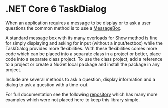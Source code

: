 ﻿# .NET Core 6 TaskDialog

When an application requires a message to be display or to ask a user questions the common method is to use a [MessageBox](https://docs.microsoft.com/en-us/dotnet/api/system.windows.forms.messagebox?view=windowsdesktop-6.0).

A standard message box with its many overloads for Show method is fine for simply displaying and asking for input (without a input/textbox) while the TaskDialog provides more flexibilities. With these flexibilities comes more code which can be placed into a separate class in a project or better, place code into a separate class project. To use the class project, add a reference to a project or create a NuGet local package and install the package in any project.

Include are several methods to ask a question, display information and a dialog to ask a question with a time-out.

For full documentation see the following [repository](https://github.com/karenpayneoregon/task-dialog-csharp) which has many more examples which were not placed here to keep this library simple.
